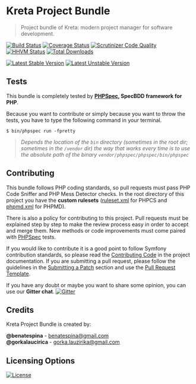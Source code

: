 # Kreta Project Bundle
> Project bundle of Kreta: modern project manager for software development.

[![Build Status](https://travis-ci.org/kreta-io/CommentBundle.svg?branch=master)](https://travis-ci.org/kreta-io/CommentBundle)
[![Coverage Status](https://img.shields.io/coveralls/kreta-io/CommentBundle.svg)](https://coveralls.io/r/kreta-io/CommentBundle)
[![Scrutinizer Code Quality](https://scrutinizer-ci.com/g/kreta-io/CommentBundle/badges/quality-score.png?b=master)](https://scrutinizer-ci.com/g/kreta-io/CommentBundle/?branch=master)
[![HHVM Status](http://hhvm.h4cc.de/badge/kreta/project-bundle.svg)](http://hhvm.h4cc.de/package/kreta/project-bundle)
[![Total Downloads](https://poser.pugx.org/kreta/project-bundle/downloads)](https://packagist.org/packages/kreta/project-bundle)

[![Latest Stable Version](https://poser.pugx.org/kreta/project-bundle/v/stable.svg)](https://packagist.org/packages/kreta/project-bundle)
[![Latest Unstable Version](https://poser.pugx.org/kreta/project-bundle/v/unstable.svg)](https://packagist.org/packages/kreta/project-bundle)

Tests
-----

This bundle is completely tested by **[PHPSpec][1], SpecBDD framework for PHP**.

Because you want to contribute or simply because you want to throw the tests, you have to type the following command
in your terminal.

    $ bin/phpspec run -fpretty

>*Depends the location of the `bin` directory (sometimes in the root dir; sometimes in the `/vendor` dir) the way that
works every time is to use the absolute path of the binary `vendor/phpspec/phpspec/bin/phpspec`*

Contributing
------------

This bundle follows PHP coding standards, so pull requests must pass PHP Code Sniffer and PHP Mess Detector
checks. In the root directory of this project you have the **custom rulesets** ([ruleset.xml]() for PHPCS and
[phpmd.xml]() for PHPMD).

There is also a policy for contributing to this project. Pull requests must
be explained step by step to make the review process easy in order to
accept and merge them. New methods or code improvements must come paired with [PHPSpec][1] tests.

If you would like to contribute it is a good point to follow Symfony contribution standards,
so please read the [Contributing Code][2] in the project
documentation. If you are submitting a pull request, please follow the guidelines
in the [Submitting a Patch][3] section and use the [Pull Request Template][4].

If you have any doubt or maybe you want to share some opinion, you can use our **Gitter chat**.
[![Gitter](https://badges.gitter.im/Join%20Chat.svg)](https://gitter.im/kreta-io/kreta?utm_source=badge&utm_medium=badge&utm_campaign=pr-badge&utm_content=badge)

[1]: http://www.phpspec.net/
[2]: http://symfony.com/doc/current/contributing/code/index.html
[3]: http://symfony.com/doc/current/contributing/code/patches.html#check-list
[4]: http://symfony.com/doc/current/contributing/code/patches.html#make-a-pull-request

Credits
-------
Kreta Project Bundle is created by:
>
**@benatespina** - [benatespina@gmail.com](mailto:benatespina@gmail.com)<br/>
**@gorkalaucirica** - [gorka.lauzirika@gmail.com](mailto:gorka.lauzirika@gmail.com)

Licensing Options
-----------------
[![License](https://poser.pugx.org/kreta/project-bundle/license.svg)](https://github.com/kreta-io/kreta/blob/master/LICENSE)
